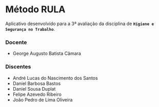 # Método RULA

Aplicativo desenvolvido para a 3ª avaliação da disciplina de **`Higiene e Segurança no Trabalho`**.

### Docente

- George Augusto Batista Câmara

### Discentes

- André Lucas do Nascimento dos Santos
- Daniel Barbosa Bastos
- Daniel Sousa Duplat
- Felipe Azevedo Ribeiro
- João Pedro de Lima Oliveira
